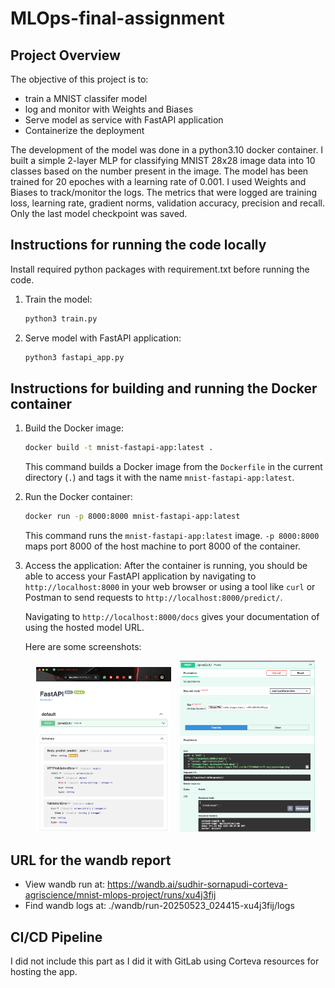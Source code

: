 # MLOps-final-assignment

## Project Overview

The objective of this project is to:
- train a MNIST classifer model 
- log and monitor with Weights and Biases
- Serve model as service with FastAPI application
- Containerize the deployment

The development of the model was done in a python3.10 docker container. I built a simple 2-layer MLP for classifying MNIST 28x28 image data into 10 classes based on the number present in the image. The model has been trained for 20 epoches with a learning rate of 0.001. I used Weights and Biases to track/monitor the logs. The metrics that were logged are training loss, learning rate, gradient norms, validation accuracy, precision and recall. Only the last model checkpoint was saved. 

## Instructions for running the code locally

Install required python packages with requirement.txt before running the code.

1. Train the model:
    ```bash
    python3 train.py
    ```

2. Serve model with FastAPI application:
    ```bash
    python3 fastapi_app.py
    ```

## Instructions for building and running the Docker container

1.  Build the Docker image:
    ```bash
    docker build -t mnist-fastapi-app:latest .
    ```
    This command builds a Docker image from the `Dockerfile` in the current directory (`.`) and tags it with the name `mnist-fastapi-app:latest`.

2.  Run the Docker container:
    ```bash
    docker run -p 8000:8000 mnist-fastapi-app:latest
    ```
    This command runs the `mnist-fastapi-app:latest` image. `-p 8000:8000` maps port 8000 of the host machine to port 8000 of the container.

3.  Access the application:
    After the container is running, you should be able to access your FastAPI application by navigating to `http://localhost:8000` in your web browser or using a tool like `curl` or Postman to send requests to `http://localhost:8000/predict/`.

    Navigating to `http://localhost:8000/docs` gives your documentation of using the hosted model URL.

    Here are some screenshots:
    <p align="center">
        <img src="media/fastapiUI.png" alt="FastAPI Docs" width="45%" style="display:inline-block; margin-right:10px;"/>
        <img src="media/predictapi.png" alt="WandB Dashboard" width="45%" style="display:inline-block;"/>
    </p>

## URL for the wandb report

- View wandb run at: https://wandb.ai/sudhir-sornapudi-corteva-agriscience/mnist-mlops-project/runs/xu4j3fij
- Find wandb logs at: ./wandb/run-20250523_024415-xu4j3fij/logs

## CI/CD Pipeline

I did not include this part as I did it with GitLab using Corteva resources for hosting the app.
